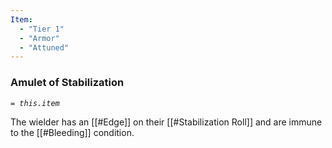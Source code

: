 ```yaml
---
Item:
  - "Tier 1"
  - "Armor"
  - "Attuned"
---
```

### Amulet of Stabilization
_`= this.item`_ 

The wielder has an [[#Edge]] on their [[#Stabilization Roll]] and are immune to the [[#Bleeding]] condition.